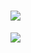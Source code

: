 # <img src="https://img.shields.io/badge/Curso de Vue 3-35495E?style=for-the-badge&logo=vue.js&logoColor=4FC08D" />

<p>

<a href="https://www.youtube.com/playlist?list=PLnDvRpP8BnezDglaAvtWgQXzsOmXUuRHL" target="_blank">

<img src="https://img.shields.io/badge/Playlist-Clique aqui-FF0000?style=for-the-badge&logo=youtube&logoColor=white" />

</a>

</p>
